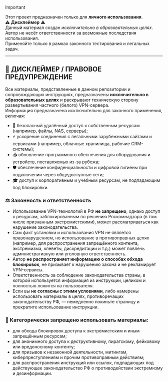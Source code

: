 > [!IMPORTANT]
> Этот проект предназначен только для **личного использования**.  
> ⚠️ **Дисклеймер** ⚠️  
> Данный материал создан *исключительно в образовательных целях*.  
> Автор не несёт ответственности за возможные последствия использования.  
> Применяйте только в рамках законного тестирования и легальных задач.
>
> ---
>
> ## 📜 ДИСКЛЕЙМЕР / ПРАВОВОЕ ПРЕДУПРЕЖДЕНИЕ
>
> Все материалы, представленные в данном репозитории и сопровождающих инструкциях, предназначены **исключительно в образовательных целях** и раскрывают техническую сторону развертывания частного (белого) VPN-сервера.  
> Информация предназначена исключительно для законного применения, включая:
>
> - 🔑 безопасный удалённый доступ к собственным ресурсам (например, файлы, NAS, серверы);  
> - ⚡ ускорение соединения с легальными зарубежными сайтами и сервисами (например, облачные хранилища, рабочие CRM-системы);  
> - 📥 обновление программного обеспечения для оборудования и устройств, поставляемых из-за рубежа;  
> - 🛡️ обеспечение конфиденциальности и цифровой гигиены при подключении через общедоступные сети;  
> - 🎓 доступ к корпоративным и учебным ресурсам, не подпадающим под блокировки.  
>
> ### ⚖️ Законность и ответственность
> - Использование VPN-технологий в РФ **не запрещено**, однако доступ к ресурсам, заблокированным по решению Роскомнадзора (в том числе признанным экстремистскими), может рассматриваться как нарушение законодательства.  
> - Сам факт установки и использования VPN не является правонарушением, но использование в противоправных целях (например, для распространения запрещённого контента, экстремизма, клеветы, дискредитации и т.д.) может повлечь административную или уголовную ответственность.  
> - Автор **не распространяет информацию о способах обхода блокировок**, не призывает к нарушению закона и не рекламирует VPN-сервисы.  
> - Ответственность за соблюдение законодательства страны, в которой используется информация из инструкции, целиком и полностью ложится на пользователя.  
> - Если вы **не согласны с этими условиями**, либо намерены использовать материалы в целях, противоречащих законодательству РФ, — немедленно покиньте страницу и прекратите использование инструкции.  
>
> ### 🚫 Категорически запрещено использовать материалы:
> - для обхода блокировок доступа к экстремистским и иным запрещённым ресурсам;  
> - для анонимного доступа к деструктивному, пиратскому, фейковому или вредоносному контенту;  
> - для призывов к незаконной деятельности, митингам, киберпреступлениям и прочим противоправным действиям;  
> - для распространения инструкций или ссылок, подпадающих под действующее законодательство РФ о противодействии экстремизму и дезинформации. 
